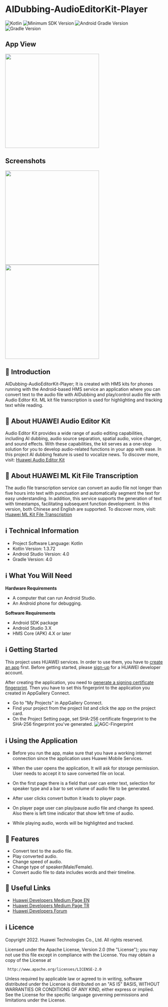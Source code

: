 # AIDubbing-AudioEditorKit-Player

![Kotlin](https://img.shields.io/badge/language-kotlin-blue) ![Minimum SDK Version](https://img.shields.io/badge/minSDK-21-orange) ![Android Gradle Version](https://img.shields.io/badge/androidGradleVersion-4.0.0-green) ![Gradle Version](https://img.shields.io/badge/gradleVersion-6.1.1-brown)

## App View
<img src="https://user-images.githubusercontent.com/17616681/163865623-db7608fb-3f13-4837-b384-26015196120b.gif" width="300"/>

## Screenshots

<img src="https://user-images.githubusercontent.com/17616681/163866237-2be1f6bd-3439-4eed-8d5f-b3b9a043431c.jpg" width="300"/><img src="https://user-images.githubusercontent.com/17616681/163866456-329cb4f5-65f1-44b5-9339-2c75738af38d.jpg" width="300"/>

## :notebook_with_decorative_cover: Introduction 
AIDubbing-AudioEditorKit-Player; It is created with HMS kits for phones running with the Android-based HMS service an application where you can convert text to the audio file with AIDubbing and play/control audio file with Audio Editor Kit.
ML kit file transcription is used for highlighting and tracking text while reading.

## :notebook_with_decorative_cover: About HUAWEI Audio Editor Kit
Audio Editor Kit provides a wide range of audio editing capabilities, including AI dubbing, audio source separation, spatial audio, voice changer, and sound effects. With these capabilities, the kit serves as a one-stop solution for you to develop audio-related functions in your app with ease. In this project AI dubbing feature is used to vocalize news. To discover more, visit: [Huawei Audio Editor Kit](https://developer.huawei.com/consumer/en/hms/huawei-audio-editor/)

## :notebook_with_decorative_cover: About HUAWEI ML Kit File Transcription
The audio file transcription service can convert an audio file not longer than five hours into text with punctuation and automatically segment the text for easy understanding. In addition, this service supports the generation of text with timestamps, facilitating subsequent function development. In this version, both Chinese and English are supported. To discover more, visit: [Huawei ML Kit File Transcription](https://developer.huawei.com/consumer/en/doc/development/hiai-Guides/audio-file-transcription-0000001050040089)

## :information_source: Technical Information
* Project Software Language: Kotlin
* Kotlin Version: 1.3.72
* Android Studio Version: 4.0
* Gradle Version: 4.0

## :information_source: What You Will Need

**Hardware Requirements**
- A computer that can run Android Studio.
- An Android phone for debugging.

**Software Requirements**
- Android SDK package
- Android Studio 3.X
- HMS Core (APK) 4.X or later

## :information_source: Getting Started

This project uses HUAWEI services. In order to use them, you have to [create an app](https://developer.huawei.com/consumer/en/doc/distribution/app/agc-create_app) first. Before getting started, please [sign-up](https://id1.cloud.huawei.com/CAS/portal/userRegister/regbyemail.html?service=https%3A%2F%2Foauth-login1.cloud.huawei.com%2Foauth2%2Fv2%2Flogin%3Faccess_type%3Doffline%26client_id%3D6099200%26display%3Dpage%26flowID%3D6d751ab7-28c0-403c-a7a8-6fc07681a45d%26h%3D1603370512.3540%26lang%3Den-us%26redirect_uri%3Dhttps%253A%252F%252Fdeveloper.huawei.com%252Fconsumer%252Fen%252Flogin%252Fhtml%252FhandleLogin.html%26response_type%3Dcode%26scope%3Dopenid%2Bhttps%253A%252F%252Fwww.huawei.com%252Fauth%252Faccount%252Fcountry%2Bhttps%253A%252F%252Fwww.huawei.com%252Fauth%252Faccount%252Fbase.profile%26v%3D9f7b3af3ae56ae58c5cb23a5c1ff5af7d91720cea9a897be58cff23593e8c1ed&loginUrl=https%3A%2F%2Fid1.cloud.huawei.com%3A443%2FCAS%2Fportal%2FloginAuth.html&clientID=6099200&lang=en-us&display=page&loginChannel=89000060&reqClientType=89) for a HUAWEI developer account.

After creating the application, you need to [generate a signing certificate fingerprint](https://developer.huawei.com/consumer/en/codelab/HMSPreparation/index.html#3). Then you have to set this fingerprint to the application you created in AppGallery Connect.
- Go to "My Projects" in AppGallery Connect.
- Find your project from the project list and click the app on the project card.
- On the Project Setting page, set SHA-256 certificate fingerprint to the SHA-256 fingerprint you've generated.
![AGC-Fingerprint](https://communityfile-drcn.op.hicloud.com/FileServer/getFile/cmtyPub/011/111/111/0000000000011111111.20200511174103.08977471998788006824067329965155:50510612082412:2800:6930AD86F3F5AF6B2740EF666A56165E65A37E64FA305A30C5EFB998DA38D409.png?needInitFileName=true?needInitFileName=true?needInitFileName=true?needInitFileName=true)

## :information_source: Using the Application

- Before you run the app, make sure that you have a working internet connection since the application uses Huawei Mobile Services. 

- When the user opens the application, It will ask for storage permission. User needs to accept it to save converted file on local.

- On the first page there is a field that user can enter text, selection for speaker type and a bar to set volume of audio file to be generated.

- After user clicks convert button it leads to player page.

- On player page user can play/pause audio file and change its speed. Also there is left time indicator that show left time of audio.

- While playing audio, words will be highlighted and tracked.

## :rocket: Features 
* Convert text to the audio file.
* Play converted audio.
* Change speed of audio.
* Change type of speaker(Male/Female).
* Convert audio file to data includes words and their timeline.

## :link: Useful Links 
* [Huawei Developers Medium Page EN](https://medium.com/huawei-developers)
* [Huawei Developers Medium Page TR](https://medium.com/huawei-developers-tr) 
* [Huawei Developers Forum](https://forums.developer.huawei.com/forumPortal/en/home)

## :information_source: Licence
Copyright 2022. Huawei Technologies Co., Ltd. All rights reserved.

   Licensed under the Apache License, Version 2.0 (the "License");
   you may not use this file except in compliance with the License.
   You may obtain a copy of the License at

     http://www.apache.org/licenses/LICENSE-2.0

   Unless required by applicable law or agreed to in writing, software
   distributed under the License is distributed on an "AS IS" BASIS,
   WITHOUT WARRANTIES OR CONDITIONS OF ANY KIND, either express or implied.
   See the License for the specific language governing permissions and
   limitations under the License.
